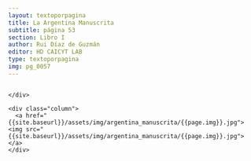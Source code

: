 ```yaml
---
layout: textoporpagina
title: La Argentina Manuscrita
subtitle: página 53
section: Libro I
author: Rui Díaz de Guzmán
editor: HD CAICYT LAB
type: textoporpagina
img: pg_0057
---
```


<div class="row">
    <div class="column">


    </div>

    <div class="column">
      <a href="{{site.baseurl}}/assets/img/argentina_manuscrita/{{page.img}}.jpg"><img src="{{site.baseurl}}/assets/img/argentina_manuscrita/{{page.img}}.jpg"></a>
    </div>
</div>